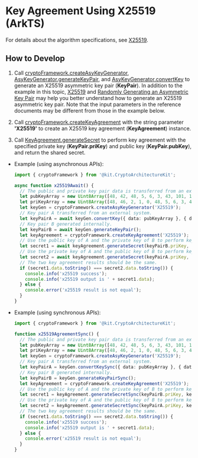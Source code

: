 # Key Agreement Using X25519 (ArkTS)

<!--Kit: Crypto Architecture Kit-->
<!--Subsystem: Security-->
<!--Owner: @zxz--3-->
<!--Designer: @lanming-->
<!--Tester: @PAFT-->
<!--Adviser: @zengyawen-->

For details about the algorithm specifications, see [X25519](crypto-key-agreement-overview.md#x25519).

## How to Develop

1. Call [cryptoFramework.createAsyKeyGenerator](../../reference/apis-crypto-architecture-kit/js-apis-cryptoFramework.md#cryptoframeworkcreateasykeygenerator), [AsyKeyGenerator.generateKeyPair](../../reference/apis-crypto-architecture-kit/js-apis-cryptoFramework.md#generatekeypair-1), and [AsyKeyGenerator.convertKey](../../reference/apis-crypto-architecture-kit/js-apis-cryptoFramework.md#convertkey-3) to generate an X25519 asymmetric key pair (**KeyPair**).
   In addition to the example in this topic, [X25519](crypto-asym-key-generation-conversion-spec.md#x25519) and [Randomly Generating an Asymmetric Key Pair](crypto-generate-asym-key-pair-randomly.md) may help you better understand how to generate an X25519 asymmetric key pair. Note that the input parameters in the reference documents may be different from those in the example below.

2. Call [cryptoFramework.createKeyAgreement](../../reference/apis-crypto-architecture-kit/js-apis-cryptoFramework.md#cryptoframeworkcreatekeyagreement) with the string parameter **'X25519'** to create an X25519 key agreement (**KeyAgreement**) instance.

3. Call [KeyAgreement.generateSecret](../../reference/apis-crypto-architecture-kit/js-apis-cryptoFramework.md#generatesecret-1) to perform key agreement with the specified private key (**KeyPair.priKey**) and public key (**KeyPair.pubKey**), and return the shared secret.

- Example (using asynchronous APIs):

  ```ts
  import { cryptoFramework } from '@kit.CryptoArchitectureKit';

  async function x25519Await() {
    // The public and private key pair data is transferred from an external system.
    let pubKeyArray = new Uint8Array([48, 42, 48, 5, 6, 3, 43, 101, 110, 3, 33, 0, 36, 98, 216, 106, 74, 99, 179, 203, 81, 145, 147, 101, 139, 57, 74, 225, 119, 196, 207, 0, 50, 232, 93, 147, 188, 21, 225, 228, 54, 251, 230, 52]);
    let priKeyArray = new Uint8Array([48, 46, 2, 1, 0, 48, 5, 6, 3, 43, 101, 110, 4, 34, 4, 32, 112, 65, 156, 73, 65, 89, 183, 39, 119, 229, 110, 12, 192, 237, 186, 153, 21, 122, 28, 176, 248, 108, 22, 242, 239, 179, 106, 175, 85, 65, 214, 90]);
    let keyGen = cryptoFramework.createAsyKeyGenerator('X25519');
    // Key pair A transferred from an external system.
    let keyPairA = await keyGen.convertKey({ data: pubKeyArray }, { data: priKeyArray });
    // Key pair B generated internally.
    let keyPairB = await keyGen.generateKeyPair();
    let keyAgreement = cryptoFramework.createKeyAgreement('X25519');
    // Use the public key of A and the private key of B to perform key agreement.
    let secret1 = await keyAgreement.generateSecret(keyPairB.priKey, keyPairA.pubKey);
    // Use the private key of A and the public key of B to perform key agreement.
    let secret2 = await keyAgreement.generateSecret(keyPairA.priKey, keyPairB.pubKey);
    // The two key agreement results should be the same.
    if (secret1.data.toString() === secret2.data.toString()) {
      console.info('x25519 success');
      console.info('x25519 output is ' + secret1.data);
    } else {
      console.error('x25519 result is not equal');
    }
  }
  ```

- Example (using synchronous APIs):

  ```ts
  import { cryptoFramework } from '@kit.CryptoArchitectureKit';

  function x25519AgreementSync() {
    // The public and private key pair data is transferred from an external system.
    let pubKeyArray = new Uint8Array([48, 42, 48, 5, 6, 3, 43, 101, 110, 3, 33, 0, 36, 98, 216, 106, 74, 99, 179, 203, 81, 145, 147, 101, 139, 57, 74, 225, 119, 196, 207, 0, 50, 232, 93, 147, 188, 21, 225, 228, 54, 251, 230, 52]);
    let priKeyArray = new Uint8Array([48, 46, 2, 1, 0, 48, 5, 6, 3, 43, 101, 110, 4, 34, 4, 32, 112, 65, 156, 73, 65, 89, 183, 39, 119, 229, 110, 12, 192, 237, 186, 153, 21, 122, 28, 176, 248, 108, 22, 242, 239, 179, 106, 175, 85, 65, 214, 90]);
    let keyGen = cryptoFramework.createAsyKeyGenerator('X25519');
    // Key pair A transferred from an external system.
    let keyPairA = keyGen.convertKeySync({ data: pubKeyArray }, { data: priKeyArray });
    // Key pair B generated internally.
    let keyPairB = keyGen.generateKeyPairSync();
    let keyAgreement = cryptoFramework.createKeyAgreement('X25519');
    // Use the public key of A and the private key of B to perform key agreement.
    let secret1 = keyAgreement.generateSecretSync(keyPairB.priKey, keyPairA.pubKey);
    // Use the private key of A and the public key of B to perform key agreement.
    let secret2 = keyAgreement.generateSecretSync(keyPairA.priKey, keyPairB.pubKey);
    // The two key agreement results should be the same.
    if (secret1.data.toString() === secret2.data.toString()) {
      console.info('x25519 success');
      console.info('x25519 output is ' + secret1.data);
    } else {
      console.error('x25519 result is not equal');
    }
  }
  ```
